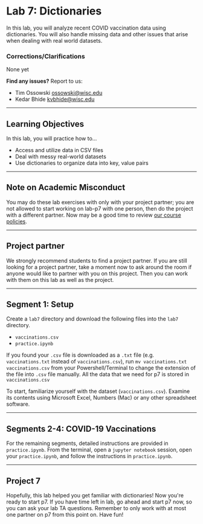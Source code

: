 # Lab 7: Dictionaries

In this lab, you will analyze recent COVID vaccination data using dictionaries. You will also handle missing data and other issues that arise when dealing with real world datasets.

### Corrections/Clarifications

None yet

**Find any issues?** Report to us:

- Tim Ossowski <ossowski@wisc.edu>
- Kedar Bhide <kvbhide@wisc.edu>

------------------------------

## Learning Objectives

In this lab, you will practice how to...
* Access and utilize data in CSV files
* Deal with messy real-world datasets
* Use dictionaries to organize data into key, value pairs

------------------------------
## Note on Academic Misconduct

You may do these lab exercises with only with your project partner; you are not allowed to start working on lab-p7 with one person, then do the project with a different partner.  Now may be a good time to review [our course policies](https://www.msyamkumar.com/cs220/s22/syllabus.html).

------------------------------

## Project partner

We strongly recommend students to find a project partner. If you are still looking for a project partner, take a moment now to ask around the room if anyone would like to partner with you on this project. Then you can work with them on this lab as well as the project.

------------------------------
## Segment 1: Setup

Create a `lab7` directory and download the following files into the `lab7` directory.

* `vaccinations.csv`
* `practice.ipynb`

If you found your `.csv` file is downloaded as a `.txt` file (e.g. `vaccinations.txt` instead of `vaccinations.csv`), run `mv vaccinations.txt vaccinations.csv` from your Powershell/Terminal to change the extension of the file into `.csv` file manually. All the data that we need for p7 is stored in `vaccinations.csv`

To start, familiarize yourself with the dataset (`vaccinations.csv`). Examine its contents using Microsoft Excel, Numbers (Mac) or any other spreadsheet software.

------------------------------

## Segments 2-4: COVID-19 Vaccinations

For the remaining segments, detailed instructions are provided in `practice.ipynb`. From the terminal, open a `jupyter notebook` session, open your `practice.ipynb`, and follow the instructions in `practice.ipynb`.

------------------------------

## Project 7

Hopefully, this lab helped you get familiar with dictionaries! Now you're ready to start p7. If you have time left in lab, go ahead and start p7 now, so you can ask your lab TA questions. Remember to only work with at most one partner on p7 from this point on. Have fun!


